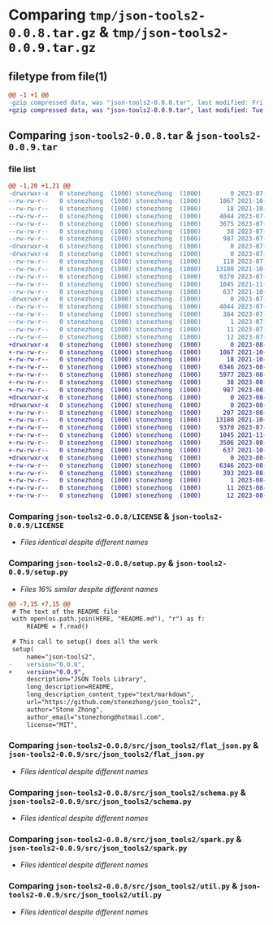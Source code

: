 # Comparing `tmp/json-tools2-0.0.8.tar.gz` & `tmp/json-tools2-0.0.9.tar.gz`

## filetype from file(1)

```diff
@@ -1 +1 @@
-gzip compressed data, was "json-tools2-0.0.8.tar", last modified: Fri Jul 28 10:53:52 2023, max compression
+gzip compressed data, was "json-tools2-0.0.9.tar", last modified: Tue Aug  1 02:09:41 2023, max compression
```

## Comparing `json-tools2-0.0.8.tar` & `json-tools2-0.0.9.tar`

### file list

```diff
@@ -1,20 +1,21 @@
-drwxrwxr-x   0 stonezhong  (1000) stonezhong  (1000)        0 2023-07-28 10:53:52.099943 json-tools2-0.0.8/
--rw-rw-r--   0 stonezhong  (1000) stonezhong  (1000)     1067 2021-10-05 22:07:19.000000 json-tools2-0.0.8/LICENSE
--rw-rw-r--   0 stonezhong  (1000) stonezhong  (1000)       18 2021-10-05 22:07:19.000000 json-tools2-0.0.8/MANIFEST.in
--rw-rw-r--   0 stonezhong  (1000) stonezhong  (1000)     4044 2023-07-28 10:53:52.095943 json-tools2-0.0.8/PKG-INFO
--rw-rw-r--   0 stonezhong  (1000) stonezhong  (1000)     3675 2023-07-28 10:19:42.000000 json-tools2-0.0.8/README.md
--rw-rw-r--   0 stonezhong  (1000) stonezhong  (1000)       38 2023-07-28 10:53:52.099943 json-tools2-0.0.8/setup.cfg
--rw-rw-r--   0 stonezhong  (1000) stonezhong  (1000)      987 2023-07-28 10:13:24.000000 json-tools2-0.0.8/setup.py
-drwxrwxr-x   0 stonezhong  (1000) stonezhong  (1000)        0 2023-07-28 10:53:52.095943 json-tools2-0.0.8/src/
-drwxrwxr-x   0 stonezhong  (1000) stonezhong  (1000)        0 2023-07-28 10:53:52.095943 json-tools2-0.0.8/src/json_tools2/
--rw-rw-r--   0 stonezhong  (1000) stonezhong  (1000)      118 2023-07-28 09:44:32.000000 json-tools2-0.0.8/src/json_tools2/__init__.py
--rw-rw-r--   0 stonezhong  (1000) stonezhong  (1000)    13180 2021-10-05 22:07:19.000000 json-tools2-0.0.8/src/json_tools2/flat_json.py
--rw-rw-r--   0 stonezhong  (1000) stonezhong  (1000)     9370 2023-07-28 10:52:13.000000 json-tools2-0.0.8/src/json_tools2/schema.py
--rw-rw-r--   0 stonezhong  (1000) stonezhong  (1000)     1045 2021-11-02 22:26:53.000000 json-tools2-0.0.8/src/json_tools2/spark.py
--rw-rw-r--   0 stonezhong  (1000) stonezhong  (1000)      637 2021-10-05 22:07:19.000000 json-tools2-0.0.8/src/json_tools2/util.py
-drwxrwxr-x   0 stonezhong  (1000) stonezhong  (1000)        0 2023-07-28 10:53:52.095943 json-tools2-0.0.8/src/json_tools2.egg-info/
--rw-rw-r--   0 stonezhong  (1000) stonezhong  (1000)     4044 2023-07-28 10:53:52.000000 json-tools2-0.0.8/src/json_tools2.egg-info/PKG-INFO
--rw-rw-r--   0 stonezhong  (1000) stonezhong  (1000)      364 2023-07-28 10:53:52.000000 json-tools2-0.0.8/src/json_tools2.egg-info/SOURCES.txt
--rw-rw-r--   0 stonezhong  (1000) stonezhong  (1000)        1 2023-07-28 10:53:52.000000 json-tools2-0.0.8/src/json_tools2.egg-info/dependency_links.txt
--rw-rw-r--   0 stonezhong  (1000) stonezhong  (1000)       11 2023-07-28 10:53:52.000000 json-tools2-0.0.8/src/json_tools2.egg-info/requires.txt
--rw-rw-r--   0 stonezhong  (1000) stonezhong  (1000)       12 2023-07-28 10:53:52.000000 json-tools2-0.0.8/src/json_tools2.egg-info/top_level.txt
+drwxrwxr-x   0 stonezhong  (1000) stonezhong  (1000)        0 2023-08-01 02:09:41.602162 json-tools2-0.0.9/
+-rw-rw-r--   0 stonezhong  (1000) stonezhong  (1000)     1067 2021-10-05 22:07:19.000000 json-tools2-0.0.9/LICENSE
+-rw-rw-r--   0 stonezhong  (1000) stonezhong  (1000)       18 2021-10-05 22:07:19.000000 json-tools2-0.0.9/MANIFEST.in
+-rw-rw-r--   0 stonezhong  (1000) stonezhong  (1000)     6346 2023-08-01 02:09:41.602162 json-tools2-0.0.9/PKG-INFO
+-rw-rw-r--   0 stonezhong  (1000) stonezhong  (1000)     5977 2023-08-01 01:40:10.000000 json-tools2-0.0.9/README.md
+-rw-rw-r--   0 stonezhong  (1000) stonezhong  (1000)       38 2023-08-01 02:09:41.602162 json-tools2-0.0.9/setup.cfg
+-rw-rw-r--   0 stonezhong  (1000) stonezhong  (1000)      987 2023-08-01 02:09:16.000000 json-tools2-0.0.9/setup.py
+drwxrwxr-x   0 stonezhong  (1000) stonezhong  (1000)        0 2023-08-01 02:09:41.602162 json-tools2-0.0.9/src/
+drwxrwxr-x   0 stonezhong  (1000) stonezhong  (1000)        0 2023-08-01 02:09:41.602162 json-tools2-0.0.9/src/json_tools2/
+-rw-rw-r--   0 stonezhong  (1000) stonezhong  (1000)      207 2023-08-01 00:28:32.000000 json-tools2-0.0.9/src/json_tools2/__init__.py
+-rw-rw-r--   0 stonezhong  (1000) stonezhong  (1000)    13180 2021-10-05 22:07:19.000000 json-tools2-0.0.9/src/json_tools2/flat_json.py
+-rw-rw-r--   0 stonezhong  (1000) stonezhong  (1000)     9370 2023-07-28 10:52:13.000000 json-tools2-0.0.9/src/json_tools2/schema.py
+-rw-rw-r--   0 stonezhong  (1000) stonezhong  (1000)     1045 2021-11-02 22:26:53.000000 json-tools2-0.0.9/src/json_tools2/spark.py
+-rw-rw-r--   0 stonezhong  (1000) stonezhong  (1000)     3506 2023-08-01 01:28:04.000000 json-tools2-0.0.9/src/json_tools2/transform.py
+-rw-rw-r--   0 stonezhong  (1000) stonezhong  (1000)      637 2021-10-05 22:07:19.000000 json-tools2-0.0.9/src/json_tools2/util.py
+drwxrwxr-x   0 stonezhong  (1000) stonezhong  (1000)        0 2023-08-01 02:09:41.602162 json-tools2-0.0.9/src/json_tools2.egg-info/
+-rw-rw-r--   0 stonezhong  (1000) stonezhong  (1000)     6346 2023-08-01 02:09:41.000000 json-tools2-0.0.9/src/json_tools2.egg-info/PKG-INFO
+-rw-rw-r--   0 stonezhong  (1000) stonezhong  (1000)      393 2023-08-01 02:09:41.000000 json-tools2-0.0.9/src/json_tools2.egg-info/SOURCES.txt
+-rw-rw-r--   0 stonezhong  (1000) stonezhong  (1000)        1 2023-08-01 02:09:41.000000 json-tools2-0.0.9/src/json_tools2.egg-info/dependency_links.txt
+-rw-rw-r--   0 stonezhong  (1000) stonezhong  (1000)       11 2023-08-01 02:09:41.000000 json-tools2-0.0.9/src/json_tools2.egg-info/requires.txt
+-rw-rw-r--   0 stonezhong  (1000) stonezhong  (1000)       12 2023-08-01 02:09:41.000000 json-tools2-0.0.9/src/json_tools2.egg-info/top_level.txt
```

### Comparing `json-tools2-0.0.8/LICENSE` & `json-tools2-0.0.9/LICENSE`

 * *Files identical despite different names*

### Comparing `json-tools2-0.0.8/setup.py` & `json-tools2-0.0.9/setup.py`

 * *Files 16% similar despite different names*

```diff
@@ -7,15 +7,15 @@
 # The text of the README file
 with open(os.path.join(HERE, "README.md"), "r") as f:
     README = f.read()
 
 # This call to setup() does all the work
 setup(
     name="json-tools2",
-    version="0.0.8",
+    version="0.0.9",
     description="JSON Tools Library",
     long_description=README,
     long_description_content_type="text/markdown",
     url="https://github.com/stonezhong/json_tools2",
     author="Stone Zhong",
     author_email="stonezhong@hotmail.com",
     license="MIT",
```

### Comparing `json-tools2-0.0.8/src/json_tools2/flat_json.py` & `json-tools2-0.0.9/src/json_tools2/flat_json.py`

 * *Files identical despite different names*

### Comparing `json-tools2-0.0.8/src/json_tools2/schema.py` & `json-tools2-0.0.9/src/json_tools2/schema.py`

 * *Files identical despite different names*

### Comparing `json-tools2-0.0.8/src/json_tools2/spark.py` & `json-tools2-0.0.9/src/json_tools2/spark.py`

 * *Files identical despite different names*

### Comparing `json-tools2-0.0.8/src/json_tools2/util.py` & `json-tools2-0.0.9/src/json_tools2/util.py`

 * *Files identical despite different names*

